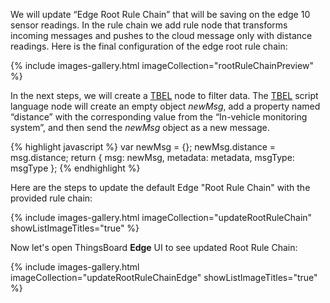 We will update “Edge Root Rule Chain” that will be saving on the edge 10 sensor readings. In the rule chain we add rule node that transforms incoming messages and pushes to the cloud message only with distance readings. Here is the final configuration of the edge root rule chain:

{% include images-gallery.html imageCollection="rootRuleChainPreview" %}

In the next steps, we will create a [TBEL](https://docs.sensef.ru/docs/user-guide/tbel/) node to filter data. The [TBEL](https://docs.sensef.ru/docs/user-guide/tbel/) script language node will create an empty object *newMsg*, 
add a property named “distance” with the corresponding value from the “In-vehicle monitoring system”, and then send the *newMsg* object as a new message.

{% highlight javascript %}
var newMsg = {};
newMsg.distance = msg.distance;
return { msg: newMsg, metadata: metadata, msgType: msgType }; {% endhighlight %}

Here are the steps to update the default Edge "Root Rule Chain" with the provided rule chain:

{% include images-gallery.html imageCollection="updateRootRuleChain" showListImageTitles="true" %}

Now let's open ThingsBoard **Edge** UI to see updated Root Rule Chain:

{% include images-gallery.html imageCollection="updateRootRuleChainEdge" showListImageTitles="true" %}

